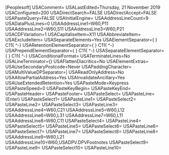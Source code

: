 [Peoplesoft]
USAComment=
USALastEdited=Thursday, 21 November 2019
USAConfigured=200
USADirectSearch=FALSE
USADirectAccept=FALSE
USAPasteQuery=FALSE
USAInitialEngine=
USAAddressLineCount=9
USADataPlusLines=0
USAAddressLine1=W60,P11
USAAddressLine2=W60,S11
USAAddressLine3=W60,P21
USACDFVariation=1
USACapitaliseItem=X11
USAAbbreviateItem=
USAExcludeItem=
USASeparateElements=Yes
USAElementSeparator={ } C11{  ^-}
USARetentionElementSeparator={ } C11{  ^-}
USAPrependElementSeparator={ } C11{  ^-}
USASeparateElementSeparator={ } C11{  ^-}
USAConditionalFormat=
USATerminateLines=No
USALineTerminator={}
USAFlattenDiacritics=No
USAElementExtras=
USAUseSecondaryPostcode=Never
USAPaddingCharacter=
USAMultiValueDPSeparator=|
USAReadOnlyAddress=No
USAAllowPartialAddress=Yes
USAInvalidateAncillary=Yes
USAUseExtendedRetention=Yes
USAPasteMode=Keypress
USAPasteSpeed=0
USAPasteKeyBegin=
USAPasteKeyEnd=
USAPasteHeader=
USAPasteFooter=
USAPasteSelect=
USAPasteLine={Enter}
USAPasteSelect1=
USAPasteLine1=
USAPasteSelect2=
USAPasteLine2=
USAPasteSelect3=
USAPasteLine3=
USAAddressLine4=W60,C21
USAAddressLine5=W60,L12
USAAddressLine6=W60,L31
USAAddressLine7=W60,L11
USAAddressLine8=W60,C11
USAPasteSelect4=
USAPasteLine4=
USAPasteSelect5=
USAPasteLine5=
USAPasteSelect6=
USAPasteLine6=
USAPasteSelect7=
USAPasteLine7=
USAPasteSelect8=
USAPasteLine8=
USAAddressLine9=W60,L21
USAAddressLine10=W60,USADPV.DPVFootnotes
USAPasteSelect9=
USAPasteLine9=
USAPasteSelect10=
USAPasteLine10=
